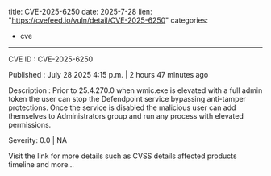  
title: CVE-2025-6250
date: 2025-7-28
lien: "https://cvefeed.io/vuln/detail/CVE-2025-6250"
categories:
  - cve
---

CVE ID : CVE-2025-6250

Published :  July 28
2025
4:15 p.m. | 2 hours
47 minutes ago

Description : Prior to 25.4.270.0
when wmic.exe is elevated with a full admin token the user can stop the Defendpoint service
bypassing anti-tamper protections. Once the service is disabled
the malicious user can add themselves to Administrators group and run any process with elevated permissions.

Severity: 0.0 | NA

Visit the link for more details
such as CVSS details
affected products
timeline
and more...
